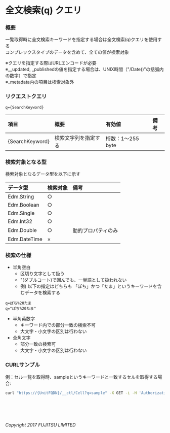# 全文検索(q) クエリ
### 概要
一覧取得時に全文検索キーワードを指定する場合は全文検索(q)クエリを使用する  
コンプレックスタイプのデータを含めて、全ての値が検索対象


※クエリを指定する際はURLエンコードが必要  
※\__updated, \_publishedの値を指定する場合は、UNIX時間（"/Date()"の括弧内の数字）で指定  
※\_metadata内の項目は検索対象外
### リクエストクエリ
```
q={SearchKeyword}
```
|項目<br>|概要<br>|有効値<br>|備考<br>|
|:--|:--|:--|:--|
|{SearchKeyword}<br>|検索文字列を指定する<br>|桁数：1&#65374;255 byte<br>| <br>|

### 検索対象となる型
検索対象となるデータ型を以下に示す

|データ型<br>|検索対象<br>|備考<br>|
|:--|:--|:--|
|Edm.String<br>|○<br>| <br>|
|Edm.Boolean<br>|○<br>| <br>|
|Edm.Single<br>|○<br>| <br>|
|Edm.Int32<br>|○<br>| <br>|
|Edm.Double<br>|○<br>|動的プロパティのみ<br>|
|Edm.DateTime<br>|×<br>| <br>|
### 検索の仕様
* 半角空白
	- 区切り文字として扱う
	- "(ダブルコート)で囲んでも、一単語として扱われない
	- 例) 以下の指定はどちらも 「ぽち」かつ「たま」というキーワードを含むデータを検索する
```
q=ぽち%20たま
q="ぽち%20たま"
```
* 半角英数字
	- キーワード内での部分一致の検索不可
	- 大文字・小文字の区別は行わない
* 全角文字
	- 部分一致の検索可
	- 大文字・小文字の区別は行わない

### CURLサンプル
例：セル一覧を取得時、sampleというキーワードと一致するセルを取得する場合:
```sh
curl "https://{UnitFQDN}/__ctl/Cell?q=sample" -X GET -i -H 'Authorization: Bearer {AccessToken}' -H 'Accept: application/json'
```
<br>
<br>
<br>

###### Copyright 2017    FUJITSU LIMITED
